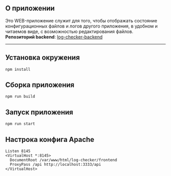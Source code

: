 ## О приложении
Это WEB-приложение служит для того, чтобы отображать состояние конфигурационных файлов и логов другого приложения, в удобном и читаемов виде, с возможностью редактирования файлов.\
**Репозиторий backend**: [log-checker-backend](https://github.com/so1tan0v/log-checker-backend)

--------------------------

## Установка окружения
```
npm install
```

## Сборка приложения
```
npm run build
```

## Запуск приложения
```
npm run start
```

## Настрока конфига Apache
```
Listen 8145
<VirtualHost *:8145>
  DocumentRoot /var/www/html/log-checker/frontend
  ProxyPass /api http://localhost:3333/api
</VirtualHost>
```